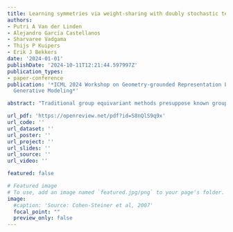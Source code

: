 ```yaml
---
title: Learning symmetries via weight-sharing with doubly stochastic tensors
authors:
- Putri A Van der Linden
- Alejandro Garcı́a Castellanos
- Sharvaree Vadgama
- Thijs P Kuipers
- Erik J Bekkers
date: '2024-01-01'
publishDate: '2024-10-11T12:21:44.597997Z'
publication_types:
- paper-conference
publication: '*ICML 2024 Workshop on Geometry-grounded Representation Learning and
  Generative Modeling*'

abstract: "Traditional group equivariant methods presuppose known groups, an assumption that can be unrealistic for real-world datasets and potentially too restrictive for neural network architectures. Typically, equivariance in neural networks is implemented through group transformations applied to a canonical weight tensor, facilitating weight sharing across a specified group GG. In this study, we introduce a method to learn such weight-sharing schemes. Our approach involves developing a set of learnable, doubly stochastic matrices that function as soft permutation matrices on canonical weight tensors, accommodating regular group representations as a specific instance. This allows for adaptive kernel transformations that are optimized in conjunction with downstream tasks. Our results demonstrate that when datasets display pronounced symmetries, the learned permutation matrices approximate regular group representations, effectively transforming our weight-sharing networks into standard group convolutional networks."

url_pdf: 'https://openreview.net/pdf?id=S8nQlS9q9x'
url_code: ''
url_dataset: ''
url_poster: ''
url_project: ''
url_slides: ''
url_source: ''
url_video: ''

featured: false

# Featured image
# To use, add an image named `featured.jpg/png` to your page's folder. 
image:
  #caption: 'Source: Cohen-Steiner et al, 2007'
  focal_point: ""
  preview_only: false
---
```

